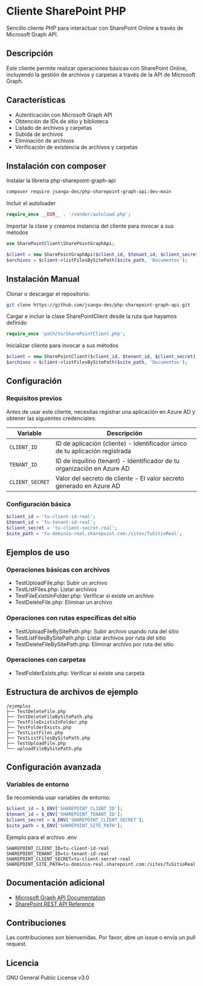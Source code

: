 # Cliente SharePoint PHP

Sencillo cliente PHP para interactuar con SharePoint Online a través de Microsoft Graph API.

## Descripción

Este cliente permite realizar operaciones básicas con SharePoint Online, incluyendo la gestión de archivos y carpetas a través de la API de Microsoft Graph.

## Características

- Autenticación con Microsoft Graph API
- Obtención de IDs de sitio y biblioteca
- Listado de archivos y carpetas
- Subida de archivos
- Eliminación de archivos
- Verificación de existencia de archivos y carpetas

## Instalación con composer

Instalar la librería php-sharepoint-graph-api 
```bash
composer require jsanga-des/php-sharepoint-graph-api:dev-main
```

Incluir el autoloader
```php
require_once __DIR__ . '/vendor/autoload.php';
```

Importar la clase y creamos instancia del cliente para invocar a sus métodos
```php
use SharePointClient\SharePointGraphApi;

$client = new SharePointGraphApi($client_id, $tenant_id, $client_secret);
$archivos = $client->listFilesBySitePath($site_path, 'Documentos');
```

## Instalación Manual

Clonar o descargar el repositorio:
```bash
git clone https://github.com/jsanga-des/php-sharepoint-graph-api.git
```

Cargar e incluir la clase SharePointClient desde la ruta que hayamos definido
```php
require_once 'path/to/SharePointClient.php';
```

Inicializar cliente para invocar a sus métodos
```php
$client = new SharePointClient($client_id, $tenant_id, $client_secret);
$archivos = $client->listFilesBySitePath($site_path, 'Documentos');
```

## Configuración

### Requisitos previos

Antes de usar este cliente, necesitas registrar una aplicación en Azure AD y obtener las siguientes credenciales:

| Variable | Descripción |
|----------|-------------|
| `CLIENT_ID` | ID de aplicación (cliente) - Identificador único de tu aplicación registrada |
| `TENANT_ID` | ID de inquilino (tenant) - Identificador de tu organización en Azure AD |
| `CLIENT_SECRET` | Valor del secreto de cliente - El valor secreto generado en Azure AD |

### Configuración básica

```php
$client_id = 'tu-client-id-real';
$tenant_id = 'tu-tenant-id-real';
$client_secret = 'tu-client-secret-real';
$site_path = 'tu-dominio-real.sharepoint.com:/sites/TuSitioReal';
```

## Ejemplos de uso

### Operaciones básicas con archivos

- TestUploadFile.php: Subir un archivo
- TestListFiles.php: Listar archivos
- TestFileExistsInFolder.php: Verificar si existe un archivo
- TestDeleteFile.php: Eliminar un archivo

### Operaciones con rutas específicas del sitio

- TestUploadFileBySitePath.php: Subir archivo usando ruta del sitio
- TestListFilesBySitePath.php: Listar archivos por ruta del sitio
- TestDeleteFileBySitePath.php: Eliminar archivo por ruta del sitio

### Operaciones con carpetas

- TestFolderExists.php: Verificar si existe una carpeta


## Estructura de archivos de ejemplo

```
/ejemplos
├── TestDeleteFile.php            
├── TestDeleteFileBySitePath.php    
├── TestFileExistsInFolder.php     
├── TestFolderExists.php          
├── TestListFiles.php              
├── TestListFilesBySitePath.php     
├── TestUploadFile.php            
└── uploadFileBySitePath.php        
```

## Configuración avanzada

### Variables de entorno

Se recomienda usar variables de entorno:

```php
$client_id = $_ENV['SHAREPOINT_CLIENT_ID'];
$tenant_id = $_ENV['SHAREPOINT_TENANT_ID'];
$client_secret = $_ENV['SHAREPOINT_CLIENT_SECRET'];
$site_path = $_ENV['SHAREPOINT_SITE_PATH'];
```

Ejemplo para el archivo .env

```env
SHAREPOINT_CLIENT_ID=tu-client-id-real
SHAREPOINT_TENANT_ID=tu-tenant-id-real
SHAREPOINT_CLIENT_SECRET=tu-client-secret-real
SHAREPOINT_SITE_PATH=tu-dominio-real.sharepoint.com:/sites/TuSitioReal
```

## Documentación adicional

- [Microsoft Graph API Documentation](https://docs.microsoft.com/en-us/graph/)
- [SharePoint REST API Reference](https://docs.microsoft.com/en-us/sharepoint/dev/sp-add-ins/complete-basic-operations-using-sharepoint-rest-endpoints)

## Contribuciones

Las contribuciones son bienvenidas. Por favor, abre un issue o envía un pull request.

## Licencia

GNU General Public License v3.0